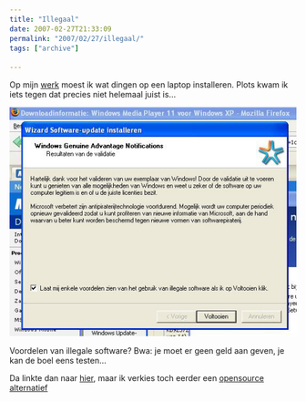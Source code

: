 ```yaml
---
title: "Illegaal"
date: 2007-02-27T21:33:09
permalink: "2007/02/27/illegaal/"
tags: ["archive"]

---
```

Op mijn [werk](http://www.eekhoutcentrum.be/ "http://www.eekhoutcentrum.be") moest ik wat dingen op een laptop installeren. Plots kwam ik iets tegen dat precies niet helemaal juist is…

![illegaal](/images/blog/2007/02/illegaal.jpg)

Voordelen van illegale software? Bwa: je moet er geen geld aan geven, je kan de boel eens testen…

Da linkte dan naar [hier](http://www.microsoft.com/genuine/offers/Default.aspx?displaylang=nl "http://www.microsoft.com/genuine/offers/Default.aspx?displaylang=nl"), maar ik verkies toch eerder een [opensource alternatief](http://www.osalt.com/ "http://www.osalt.com/")
